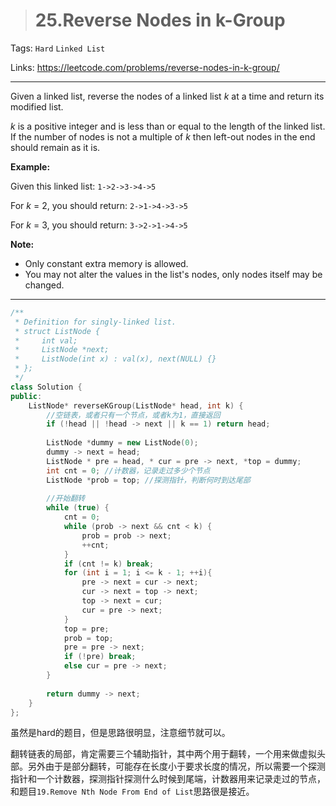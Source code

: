 > # 25.Reverse Nodes in k-Group

Tags: `Hard`  `Linked List`

Links: <https://leetcode.com/problems/reverse-nodes-in-k-group/>

---

Given a linked list, reverse the nodes of a linked list *k* at a time and return its modified list.

*k* is a positive integer and is less than or equal to the length of the linked list. If the number of nodes is not a multiple of *k* then left-out nodes in the end should remain as it is.


**Example:**

Given this linked list: `1->2->3->4->5`

For *k* = 2, you should return: `2->1->4->3->5`

For *k* = 3, you should return: `3->2->1->4->5`

**Note:**

- Only constant extra memory is allowed.
- You may not alter the values in the list's nodes, only nodes itself may be changed.

---

```c++
/**
 * Definition for singly-linked list.
 * struct ListNode {
 *     int val;
 *     ListNode *next;
 *     ListNode(int x) : val(x), next(NULL) {}
 * };
 */
class Solution {
public:
    ListNode* reverseKGroup(ListNode* head, int k) {
        //空链表，或者只有一个节点，或者k为1，直接返回
        if (!head || !head -> next || k == 1) return head; 
        
        ListNode *dummy = new ListNode(0);
        dummy -> next = head;
        ListNode * pre = head, * cur = pre -> next, *top = dummy;
        int cnt = 0; //计数器，记录走过多少个节点
        ListNode *prob = top; //探测指针，判断何时到达尾部
        
        //开始翻转
        while (true) {
            cnt = 0;
            while (prob -> next && cnt < k) {
                prob = prob -> next;
                ++cnt;
            }
            if (cnt != k) break;
            for (int i = 1; i <= k - 1; ++i){
                pre -> next = cur -> next;
                cur -> next = top -> next;
                top -> next = cur;
                cur = pre -> next;
            }
            top = pre;
            prob = top;
            pre = pre -> next;
            if (!pre) break;
            else cur = pre -> next;
        }
        
        return dummy -> next;
    }
};
```

虽然是hard的题目，但是思路很明显，注意细节就可以。

翻转链表的局部，肯定需要三个辅助指针，其中两个用于翻转，一个用来做虚拟头部。另外由于是部分翻转，可能存在长度小于要求长度的情况，所以需要一个探测指针和一个计数器，探测指针探测什么时候到尾端，计数器用来记录走过的节点，和题目`19.Remove Nth Node From End of List`思路很是接近。